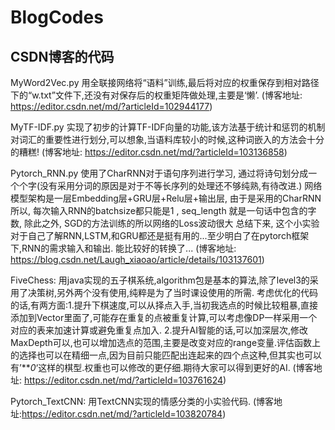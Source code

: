 # BlogCodes
## CSDN博客的代码

MyWord2Vec.py 用全联接网络将“语料”训练,最后将对应的权重保存到相对路径下的“w.txt”文件下,还没有对保存后的权重矩阵做处理,主要是‘懒’.
(博客地址: https://editor.csdn.net/md/?articleId=102944177)

MyTF-IDF.py 实现了初步的计算TF-IDF向量的功能,该方法基于统计和惩罚的机制对词汇的重要性进行划分,可以想象,当语料库较小的时候,这种词嵌入的方法会十分的糟糕!
(博客地址: https://editor.csdn.net/md/?articleId=103136858)

Pytorch_RNN.py
使用了CharRNN对于语句序列进行学习, 通过将诗句划分成一个个字(没有采用分词的原因是对于不等长序列的处理还不够纯熟,有待改进.)
网络模型架构是一层Embedding层+GRU层+Relu层+输出层, 由于是采用的CharRNN所以, 每次输入RNN的batchsize都只能是1 , seq_length 就是一句话中包含的字数, 
除此之外, SGD的方法训练的所以网络的Loss波动很大
总结下来, 这个小实验对于自己了解RNN,LSTM,和GRU都还是挺有用的...至少明白了在pytorch框架下,RNN的需求输入和输出. 能比较好的转换了...
(博客地址: https://blog.csdn.net/Laugh_xiaoao/article/details/103137601)

FiveChess:
用java实现的五子棋系统,algorithm包是基本的算法,除了level3的采用了决策树,另外两个没有使用,纯粹是为了当时课设使用的所需.
考虑优化的代码的话,有两方面:1.提升下棋速度,可以从择点入手,当初我选点的时候比较粗暴,直接添加到Vector里面了,可能存在重复的点被重复计算,可以考虑像DP一样采用一个对应的表来加速计算或避免重复点加入.
2.提升AI智能的话,可以加深层次,修改MaxDepth可以,也可以增加选点的范围,主要是改变对应的range变量.评估函数上的选择也可以在精细一点,因为目前只能匹配出连起来的四个点这种,但其实也可以有’***0*‘这样的棋型.权重也可以修改的更仔细.期待大家可以得到更好的AI.
(博客地址: https://editor.csdn.net/md/?articleId=103761624)

Pytorch_TextCNN:
用TextCNN实现的情感分类的小实验代码.
(博客地址:https://editor.csdn.net/md/?articleId=103820784)
